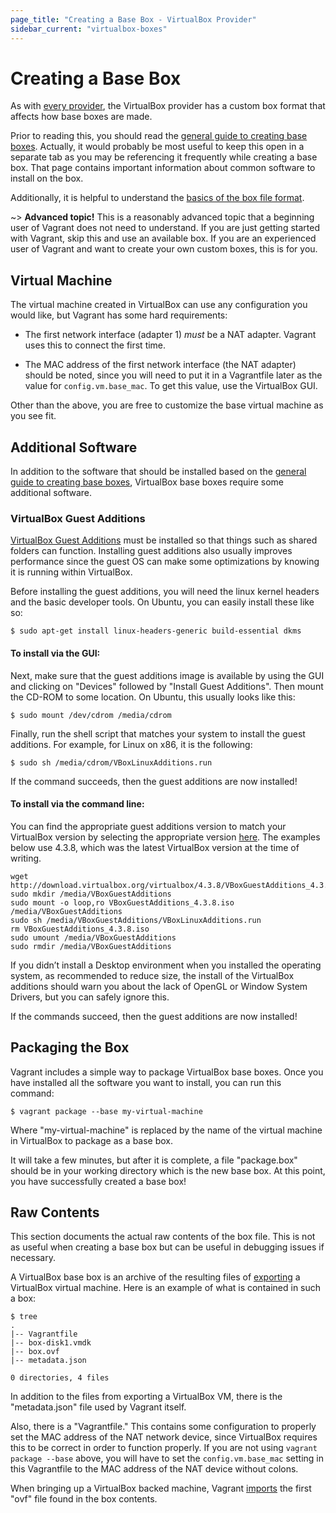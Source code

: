 ```yaml
---
page_title: "Creating a Base Box - VirtualBox Provider"
sidebar_current: "virtualbox-boxes"
---
```


# Creating a Base Box

As with [every provider](/docs/providers/basic_usage.html), the VirtualBox
provider has a custom box format that affects how base boxes are made.

Prior to reading this, you should read the
[general guide to creating base boxes](/docs/boxes/base.html). Actually,
it would probably be most useful to keep this open in a separate tab
as you may be referencing it frequently while creating a base box. That
page contains important information about common software to install
on the box.

Additionally, it is helpful to understand the
[basics of the box file format](/docs/boxes/format.html).

~> **Advanced topic!** This is a reasonably advanced topic that a beginning
user of Vagrant does not need to understand. If you are just getting started
with Vagrant, skip this and use an available box. If you are an experienced
user of Vagrant and want to create your own custom boxes, this is for you.

## Virtual Machine

The virtual machine created in VirtualBox can use any configuration you would
like, but Vagrant has some hard requirements:

  * The first network interface (adapter 1) _must_ be a NAT adapter.
    Vagrant uses this to connect the first time.

  * The MAC address of the first network interface (the NAT adapter)
    should be noted, since you will need to put it in a Vagrantfile
    later as the value for `config.vm.base_mac`. To get this value, use
    the VirtualBox GUI.

Other than the above, you are free to customize the base virtual machine
as you see fit.

## Additional Software

In addition to the software that should be installed based on the
[general guide to creating base boxes](/docs/boxes/base.html),
VirtualBox base boxes require some additional software.

### VirtualBox Guest Additions

[VirtualBox Guest Additions](http://www.virtualbox.org/manual/ch04.html)
must be installed so that things such as shared folders can function.
Installing guest additions also usually improves performance since the guest
OS can make some optimizations by knowing it is running within VirtualBox.

Before installing the guest additions, you will need the linux kernel headers
and the basic developer tools. On Ubuntu, you can easily install these like
so:

```shell
$ sudo apt-get install linux-headers-generic build-essential dkms
```

#### To install via the GUI:

Next, make sure that the guest additions image is available by using the
GUI and clicking on "Devices" followed by "Install Guest Additions".
Then mount the CD-ROM to some location. On Ubuntu, this usually looks like
this:

```shell
$ sudo mount /dev/cdrom /media/cdrom
```

Finally, run the shell script that matches your system to install the
guest additions. For example, for Linux on x86, it is the following:

```shell
$ sudo sh /media/cdrom/VBoxLinuxAdditions.run
```

If the command succeeds, then the guest additions are now installed!

#### To install via the command line:

You can find the appropriate guest additions version to match your VirtualBox
version by selecting the appropriate version
[here](http://download.virtualbox.org/virtualbox/). The examples below use
4.3.8, which was the latest VirtualBox version at the time of writing.

```shwll
wget http://download.virtualbox.org/virtualbox/4.3.8/VBoxGuestAdditions_4.3.8.iso
sudo mkdir /media/VBoxGuestAdditions
sudo mount -o loop,ro VBoxGuestAdditions_4.3.8.iso /media/VBoxGuestAdditions
sudo sh /media/VBoxGuestAdditions/VBoxLinuxAdditions.run
rm VBoxGuestAdditions_4.3.8.iso
sudo umount /media/VBoxGuestAdditions
sudo rmdir /media/VBoxGuestAdditions
```

If you didn’t install a Desktop environment when you installed the operating
system, as recommended to reduce size, the install of the VirtualBox additions
should warn you about the lack of OpenGL or Window System Drivers, but you can
safely ignore this.

If the commands succeed, then the guest additions are now installed!

## Packaging the Box

Vagrant includes a simple way to package VirtualBox base boxes. Once you have
installed all the software you want to install, you can run this command:

```shell
$ vagrant package --base my-virtual-machine
```

Where "my-virtual-machine" is replaced by the name of the virtual machine
in VirtualBox to package as a base box.

It will take a few minutes, but after it is complete, a file "package.box"
should be in your working directory which is the new base box. At this
point, you have successfully created a base box!

## Raw Contents

This section documents the actual raw contents of the box file. This is not
as useful when creating a base box but can be useful in debugging issues
if necessary.

A VirtualBox base box is an archive of the resulting files of
[exporting](http://www.virtualbox.org/manual/ch08.html#vboxmanage-export)
a VirtualBox virtual machine. Here is an example of what is contained
in such a box:

```text
$ tree
.
|-- Vagrantfile
|-- box-disk1.vmdk
|-- box.ovf
|-- metadata.json

0 directories, 4 files
```

In addition to the files from exporting a VirtualBox VM, there is
the "metadata.json" file used by Vagrant itself.

Also, there is a "Vagrantfile." This contains some configuration to
properly set the MAC address of the NAT network device, since VirtualBox
requires this to be correct in order to function properly. If you are
not using `vagrant package --base` above, you will have to set the
`config.vm.base_mac` setting in this Vagrantfile to the MAC address
of the NAT device without colons.

When bringing up a VirtualBox backed machine, Vagrant
[imports](http://www.virtualbox.org/manual/ch08.html#vboxmanage-import)
the first "ovf" file found in the box contents.
